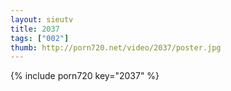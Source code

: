 ```yaml
--- 
layout: sieutv
title: 2037
tags: ["002"]
thumb: http://porn720.net/video/2037/poster.jpg
---
```

{% include porn720 key="2037" %} 
